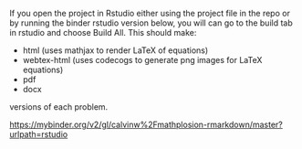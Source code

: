 If you open the project in Rstudio either using the project file in the repo or by running the binder rstudio version below, you will can go to the build tab in rstudio and choose Build All. This should make:

-  html (uses mathjax to render LaTeX of equations) 
-  webtex-html (uses codecogs to generate png images for LaTeX equations) 
-  pdf 
-  docx 

versions of each problem.

https://mybinder.org/v2/gl/calvinw%2Fmathplosion-rmarkdown/master?urlpath=rstudio